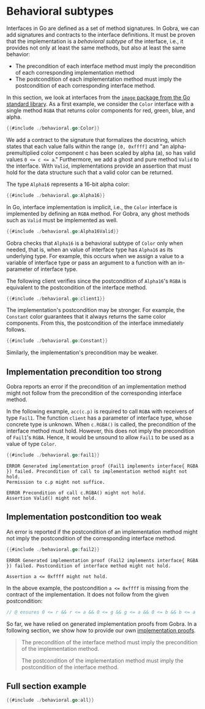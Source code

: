 # Behavioral subtypes

Interfaces in Go are defined as a set of method signatures.
In Gobra, we can add signatures and contracts to the interface definitions.
It must be proven that the implementation is a *behavioral subtype* of the interface, i.e., it provides not only at least the same methods, but also at least the same behavior:
- The precondition of each interface method must imply the precondition of each corresponding implementation method
- The postcondition of each implementation method must imply the postcondition of each corresponding interface method.

In this section, we look at interfaces from the [`image` package from the Go standard library](https://pkg.go.dev/image).
As a first example, we consider the `Color` interface with a single method `RGBA` that returns color components for red, green, blue, and alpha.
``` go
{{#include ./behavioral.go:Color}}
```
We add a contract to the signature that formalizes the docstring, which states that each value falls within the range `[0, 0xffff]`
and "an alpha-premultiplied color component c has been scaled by alpha (a), so has valid values `0 <= c <= a`."
Furthermore, we add a ghost and pure method `Valid` to the interface.
With `Valid`, implementations provide an assertion that must hold for the data structure such that a valid color can be returned.
<!-- We must add `0 <= r` since Gobra currently does not infer this automatically for the unsigned integer type `uint32`. -->

The type `Alpha16` represents a 16-bit alpha color:
``` go
{{#include ./behavioral.go:Alpha16}}
```
In Go, interface implementation is implicit, i.e., the `Color` interface is implemented by defining an `RGBA` method.
For Gobra, any ghost methods such as `Valid` must be implemented as well.

``` go
{{#include ./behavioral.go:Alpha16Valid}}
```
Gobra checks that `Alpha16` is a behavioral subtype of `Color` only when needed, that is, when an value of interface type has `Alpha16` as its underlying type.
For example, this occurs when we assign a value to a variable of interface type or pass an argument to a function with an in-parameter of interface type.

The following client verifies since the postcondition of `Alpha16`'s `RGBA` is equivalent to the postcondition of the interface method.
``` go verifies
{{#include ./behavioral.go:client1}}
```

The implementation's postcondition may be stronger.
For example, the `Constant` color guarantees that it always returns the same color components.
From this, the postcondition of the interface immediately follows.
``` go verifies
{{#include ./behavioral.go:Constant}}
```

Similarly, the implementation's precondition may be weaker.

## Implementation precondition too strong
Gobra reports an error if the precondition of an implementation method might not follow from the precondition of the corresponding interface method.

In the following example, `acc(c.p)` is required to call `RGBA` with receivers of type `Fail1`.
The function `client` has a parameter of interface type, whose concrete type is unknown. 
When `c.RGBA()` is called, the precondition of the interface method must hold.
However, this does not imply the precondition of `Fail1`'s `RGBA`.
Hence, it would be unsound to allow `Fail1` to be used as a value of type `Color`.
``` go does_not_verify
{{#include ./behavioral.go:fail1}}
```
``` text
ERROR Generated implementation proof (Fail1 implements interface{ RGBA }) failed. Precondition of call to implementation method might not hold. 
Permission to c.p might not suffice.

ERROR Precondition of call c.RGBA() might not hold. 
Assertion Valid() might not hold.
```

## Implementation postcondition too weak
An error is reported if the postcondition of an implementation method might not imply the postcondition of the corresponding interface method.
<!-- unsound (well here it would actually hold, just not specified...) -->
``` go does_not_verify
{{#include ./behavioral.go:fail2}}
```
``` text
ERROR Generated implementation proof (Fail2 implements interface{ RGBA }) failed. Postcondition of interface method might not hold. 

Assertion a <= 0xffff might not hold.
```

In the above example, the postcondition `a <= 0xffff` is missing from the contract of the implementation.
It does not follow from the given postcondition:
``` go
// @ ensures 0 <= r && r <= a && 0 <= g && g <= a && 0 <= b && b <= a
```

So far, we have relied on generated implementation proofs from Gobra.
In a following section, we show how to provide our own [implementation proofs](./implements.md).

> The precondition of the interface method must imply the precondition of the implementation method.
>
> The postcondition of the implementation method must imply the postcondition of the interface method.


## Full section example
``` go
{{#include ./behavioral.go:all}}
```
